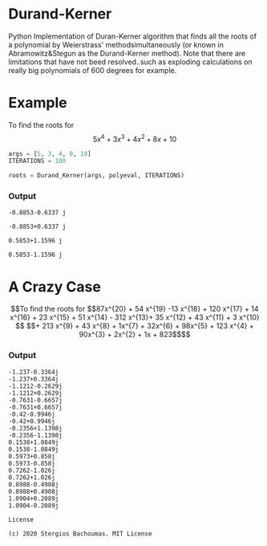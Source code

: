 # Durand-Kerner

Python Implementation of Duran-Kerner algorithm that finds all the roots of a polynomial by Weierstrass' methodsimultaneously (or known in Abramowitz&Stegun as the Durand-Kerner method).
Note that there are limitations that have not beed resolved..such as exploding calculations on really big polynomials of 600 degrees for example.

# Example

To find the roots for $$5 x^4 + 3 x^3 + 4 x^2 + 8 x + 10$$

```python
args = [5, 3, 4, 8, 10]
ITERATIONS = 100

roots = Durand_Kerner(args, polyeval, ITERATIONS)

```

### Output

```
-0.8853-0.6337 j

-0.8853+0.6337 j

0.5853+1.1596 j

0.5853-1.1596 j

```

# A Crazy Case
```math
To find the roots for $$87x^{20} + 54 x^{19} -13 x^{18} + 120 x^{17} + 14 x^{16} + 23 x^{15} + 51 x^{14} - 312 x^{13}+ 35 x^{12} + 43 x^{11} + 3 x^{10}  $$
$$+ 213 x^{9} + 43 x^{8} + 1x^{7} + 32x^{6} +  98x^{5} + 123 x^{4} +  90x^{3} + 2x^{2} + 1x + 823$$
```
### Output

```
-1.237-0.3364j
-1.237+0.3364j
-1.1212-0.2629j
-1.1212+0.2629j
-0.7631-0.6657j
-0.7631+0.6657j
-0.42-0.9946j
-0.42+0.9946j
-0.2356+1.1398j
-0.2356-1.1398j
0.1538+1.0849j
0.1538-1.0849j
0.5973+0.858j
0.5973-0.858j
0.7262-1.026j
0.7262+1.026j
0.8988-0.4908j
0.8988+0.4908j
1.0904+0.2089j
1.0904-0.2089j

```

```
License

(c) 2020 Stergios Bachoumas. MIT License

```
